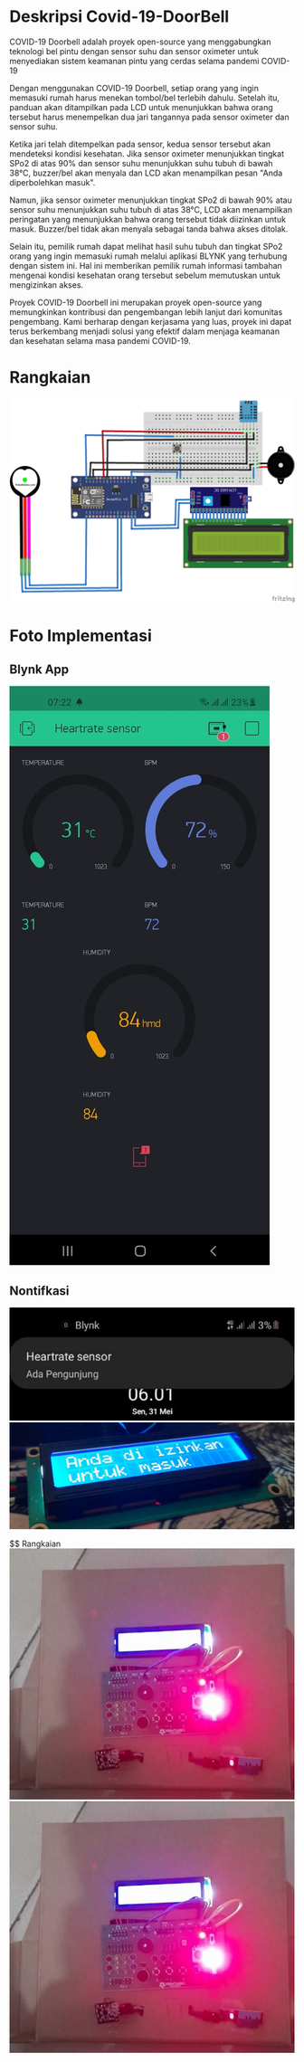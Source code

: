 
# Deskripsi Covid-19-DoorBell
 COVID-19 Doorbell adalah proyek open-source yang menggabungkan teknologi bel pintu dengan sensor suhu dan sensor oximeter untuk menyediakan sistem keamanan pintu yang cerdas selama pandemi COVID-19
 
 Dengan menggunakan COVID-19 Doorbell, setiap orang yang ingin memasuki rumah harus menekan tombol/bel terlebih dahulu. Setelah itu, panduan akan ditampilkan pada LCD untuk menunjukkan bahwa orang tersebut harus menempelkan dua jari tangannya pada sensor oximeter dan sensor suhu.

 Ketika jari telah ditempelkan pada sensor, kedua sensor tersebut akan mendeteksi kondisi kesehatan. Jika sensor oximeter menunjukkan tingkat SPo2 di atas 90% dan sensor suhu menunjukkan suhu tubuh di bawah 38°C, buzzer/bel akan menyala dan LCD akan menampilkan pesan "Anda diperbolehkan masuk".

Namun, jika sensor oximeter menunjukkan tingkat SPo2 di bawah 90% atau sensor suhu menunjukkan suhu tubuh di atas 38°C, LCD akan menampilkan peringatan yang menunjukkan bahwa orang tersebut tidak diizinkan untuk masuk. Buzzer/bel tidak akan menyala sebagai tanda bahwa akses ditolak.

Selain itu, pemilik rumah dapat melihat hasil suhu tubuh dan tingkat SPo2 orang yang ingin memasuki rumah melalui aplikasi BLYNK yang terhubung dengan sistem ini. Hal ini memberikan pemilik rumah informasi tambahan mengenai kondisi kesehatan orang tersebut sebelum memutuskan untuk mengizinkan akses.

Proyek COVID-19 Doorbell ini merupakan proyek open-source yang memungkinkan kontribusi dan pengembangan lebih lanjut dari komunitas pengembang. Kami berharap dengan kerjasama yang luas, proyek ini dapat terus berkembang menjadi solusi yang efektif dalam menjaga keamanan dan kesehatan selama masa pandemi COVID-19.

# Rangkaian

![alt text](https://github.com/TnAhonk12/Covid-19-DoorBell/blob/main/Foto/rangkaian.png?raw=true)

# Foto Implementasi

## Blynk App
![alt text](https://github.com/TnAhonk12/Covid-19-DoorBell/blob/main/Foto/Blynk%201.jpg?raw=true)

## Nontifkasi
![alt text](https://github.com/TnAhonk12/Covid-19-DoorBell/blob/main/Foto/Nontifikasi.jpg?raw=true)
![alt text](https://github.com/TnAhonk12/Covid-19-DoorBell/blob/main/Foto/di%20izinkan%20masuk.jpg?raw=true)

$$ Rangkaian
![alt text](https://github.com/TnAhonk12/Covid-19-DoorBell/blob/main/Foto/Foto%20Rangkaian.jpg?raw=true)
![alt text](https://github.com/TnAhonk12/Covid-19-DoorBell/blob/main/Foto/Foto%20Rangkaian.jpg?raw=true)


